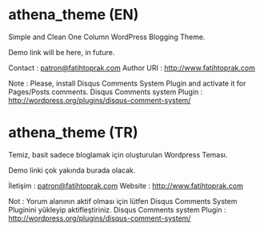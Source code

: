 athena_theme (EN)
=================

Simple and Clean One Column WordPress Blogging Theme.

Demo link will be here, in future.

Contact : patron@fatihtoprak.com
Author URI : http://www.fatihtoprak.com

Note : Please, install Disqus Comments System Plugin and activate it for Pages/Posts comments.
Disqus Comments system Plugin : http://wordpress.org/plugins/disqus-comment-system/

athena_theme (TR)
=================

Temiz, basit sadece bloglamak için oluşturulan Wordpress Teması.

Demo linki çok yakında burada olacak.

İletişim : patron@fatihtoprak.com
Website : http://www.fatihtoprak.com

Not : Yorum alanının aktif olması için lütfen Disqus Comments System Pluginini yükleyip aktifleştiriniz.
Disqus Comments system Plugin : http://wordpress.org/plugins/disqus-comment-system/
